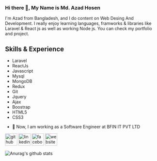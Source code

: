 ### Hi there 👋, My Name is Md. Azad Hosen

I'm Azad from Bangladesh, and I do content on Web Desing And Development. I really enjoy learning languages, framworks & libraries like Laravel & React js as well as working Node js. You can check my portfolio and project.

## Skills & Experience
* Laravel
* ReactJs
* Javascript
* Mysql
* MongoDB
* Redux
* Git
* Jquery
* Ajax
* Boostrap
* HTML5 
* CSS3

- 🌱 Now, I am working as a Software Engineer at BFIN IT PVT LTD 


[<img src='https://cdn.jsdelivr.net/npm/simple-icons@3.0.1/icons/github.svg' alt='github' height='40'>](https://github.com/akazad1235)  [<img src='https://cdn.jsdelivr.net/npm/simple-icons@3.0.1/icons/linkedin.svg' alt='linkedin' height='40'>](https://www.linkedin.com/in/akazad1235/)  [<img src='https://cdn.jsdelivr.net/npm/simple-icons@3.0.1/icons/facebook.svg' alt='facebook' height='40'>](https://www.facebook.com/akazad151)  [<img src='https://cdn.jsdelivr.net/npm/simple-icons@3.0.1/icons/icloud.svg' alt='website' height='40'>](https://azadhosen.com/)  






![Anurag's github stats](https://github-readme-stats.vercel.app/api?username=akazad1235&theme=vue-dark&show_icons=true)
